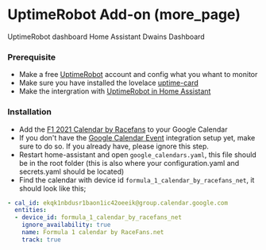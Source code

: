 # UptimeRobot Add-on (more_page)
UptimeRobot dashboard Home Assistant Dwains Dashboard

### Prerequisite
- Make a free [UptimeRobot](https://uptimerobot.com/) account and config what you whant to monitor 
- Make sure you have installed the lovelace [uptime-card](https://github.com/dylandoamaral/uptime-card) 
- Make the intergration with [UptimeRobot in Home Assistant](https://www.home-assistant.io/integrations/uptimerobot/)

### Installation
- Add the [F1 2021 Calendar by Racefans](https://www.racefans.net/contact/f1-fanatic-calendar/) to your Google Calendar
- If you don't have the [Google Calendar Event](https://www.home-assistant.io/integrations/calendar.google/) integration setup yet, make sure to do so. If you already have, please ignore this step.
- Restart home-assistant and open `google_calendars.yaml`, this file should be in the root folder (this is also where your configuration.yaml and secrets.yaml should be located)
- Find the calendar with device id `formula_1_calendar_by_racefans_net`, it should look like this;
```yaml
- cal_id: ekqk1nbdusr1baon1ic42oeeik@group.calendar.google.com
  entities:
  - device_id: formula_1_calendar_by_racefans_net
    ignore_availability: true
    name: Formula 1 calendar by RaceFans.net
    track: true
``` 
